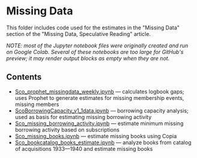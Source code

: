 # Missing Data

This folder includes code used for the estimates in the "Missing Data" section of the "Missing Data, Speculative Reading" article.

*NOTE: most of the Jupyter notebook files were originally created and run on Google Colab. Several of these notebooks are too large for GitHub's preview; it may render output blocks as empty when they are not.*

## Contents

- [Sco_prophet_missingdata_weekly.ipynb](Sco_prophet_missingdata_weekly.ipynb) — calculates logbook gaps; uses Prophet to generate estimates for missing membership events, missing members
- [ScoBorrowingCapacity_v1_1data.ipynb](ScoBorrowingCapacity_v1_1data.ipynb) — borrowing capacity analysis; used as basis for estimating missing borrowing activity
- [Sco_missing_borrowing_activity.ipynb](Sco_missing_borrowing_activity.ipynb) — estimate minimum missing borrowing activity based on subscriptions
- [Sco_missing_books.ipynb](Sco_missing_books.ipynb) — estimate missing books using Copia
- [Sco_bookcatalog_books_estimate.ipynb](Sco_bookcatalog_books_estimate.ipynb) — analyze books from catalog of acquisitions 1933—1940 and estimate missing books
